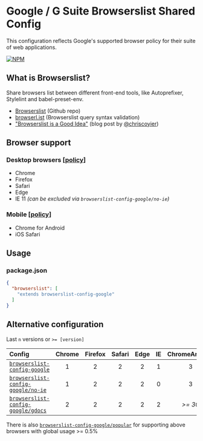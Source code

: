 # Google / G Suite Browserslist Shared Config

This configuration reflects Google's supported browser policy for their suite of web applications.

[![NPM](https://nodei.co/npm/browserslist-config-google.png)](https://www.npmjs.com/package/browserslist-config-google)

## What is Browserslist?

Share browsers list between different front-end tools, like Autoprefixer, Stylelint and babel-preset-env.

* [Browserslist](https://github.com/ai/browserslist) (Github repo)
* [browserl.ist](http://browserl.ist) (Browserslist query syntax validation)
* ["Browserslist is a Good Idea"](https://css-tricks.com/browserlist-good-idea/) (blog post by [@chriscoyier](https://github.com/chriscoyier))

## Browser support

### Desktop browsers [[policy](https://support.google.com/a/answer/33864)]

* Chrome 
* Firefox
* Safari
* Edge
* IE 11 _(can be excluded via `browserslist-config-google/no-ie`)_

### Mobile [[policy](https://support.google.com/a/answer/6288871)]

* Chrome for Android
* iOS Safari

## Usage

### package.json

```json
{
  "browserslist": [
    "extends browserslist-config-google"
  ]
}
```

## Alternative configuration

Last `n` versions or `>= [version]`

| Config | Chrome | Firefox | Safari | Edge | IE  | ChromeAndroid | iOS |
| :----- | :----: | :-----: | :----: | :--: | :-: | :-----: | :-: |
| [`browserslist-config-google`](http://browserl.ist/?q=last+1+Chrome+versions%2C+last+2+Firefox+versions%2C+last+2+Safari+versions%2C+last+2+Edge+versions%2C+last+1+IE+versions%2C+last+3+ChromeAndroid+versions%2C+last+2+iOS+versions) | 1 | 2 | 2 | 2 | 1 | 3 | 2 |
| [`browserslist-config-google/no-ie`](http://browserl.ist/?q=last%201%20Chrome%20versions%2C%20last%202%20Firefox%20versions%2C%20last%202%20Safari%20versions%2C%20last%202%20Edge%20versions%2C%20last%203%20ChromeAndroid%20versions%2C%20last%202%20iOS%20versions) | 1 | 2 | 2 | 2 | 0 | 3 | 2 |
| [`browserslist-config-google/gdocs`](http://browserl.ist/?q=last%202%20Chrome%20versions%2C%20last%202%20Firefox%20versions%2C%20last%202%20Safari%20versions%2C%20last%202%20Edge%20versions%2C%20last%202%20IE%20versions%2C%20ChromeAndroid%20%3E%3D%2030%2C%20iOS%20%3E%3D%209) | 2 | 2 | 2 | 2 | 2 | _>= 30_ | _>= 9_ |

There is also [`browserslist-config-google/popular`](http://browserl.ist/?q=Chrome%20%3E%200%2C%20Firefox%20%3E%200%2C%20Safari%20%3E%200%2C%20Edge%20%3E%200%2C%20IE%20%3E%200%2C%20ChromeAndroid%20%3E%200%2C%20iOS%20%3E%200%2C%20not%20%3C%200.5%25) for supporting above browsers with global usage >= 0.5%
